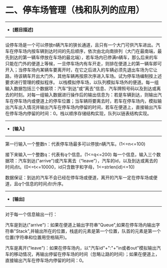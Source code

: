 二、停车场管理（栈和队列的应用）
=============================

----------------

- __[题目描述]__

----------------

设停车场是一个可以停放n辆汽车的狭长通道，且只有一个大门可供汽车进出。汽车在停车场内按车辆到达时间的先后顺序，依次由北向南排列（大门在最南端，最先到达的第一辆车停放在车场的最北端），若车场内已停满n辆车，那么后来的车只能在门外的便道上等候，一旦停车场内有车开走，则排在便道上的第一辆车即可开入；当停车场内某辆车要离开时，在它之后进入的车辆必须先退出车场为它让路，待该辆车开出大门外，其他车辆再按原次序进入车场。试为停车场编制按上述要求进行管理的模拟程序。
以栈模拟停车场，以队列模拟车场外的便道。每一组输入数据包括三个数据项：汽车“到达”或“离去”信息、汽车牌照号码以及到达或离去的时刻。对每一组输入数据进行操作后的输出信息为：若是车辆到达，则输出汽车在停车场内或便道上的停车位置；当车辆将要离去时，若车在停车场内，模拟输出汽车出入情况并输出汽车在停车场内停留的时间，若车在便道上，直接输出汽车在停车场内停留的时间：0。栈以顺序存储结构实现，队列以链表结构实现。

----------------

- __[输入]__

----------------

第一行输入一个整数n：代表停车场最多可以停放n辆汽车。(1<=n<=100)

接下来输入一个整数q：代表有q个信息。(1<=q<=200)
每一个信息，输入三个数据项：汽车到达("arrive")或汽车离去（“leave”），汽车的id，以及到达或离去的时间点t。(0<=t<=10000，id只含数字和字母，1<=strlen(id)<=10)

数据保证：到达的汽车不会已经在停车场或便道，离开的汽车一定在停车场或便道，且q个信息的时间点t升序。

----------------

- __[输出]__

----------------

对于每一个信息输出一行：

汽车是到达("arrive")：如果在便道上输出字符串"Queue",如果在停车场内输出字符串"Stack",并输出所在的位置，栈底的元素是第一个位置，队首的元素是第一个位置(字符串和位置用空格隔开)。

汽车是离开("leave")：如果在停车场内，以"汽车id"+":"+"in或者out"模拟输出汽车的移动情况，再输出停留在停车场的时间（忽略让路的时间）；如果在便道上，直接输出汽车在停车场内停留的时间：0。
